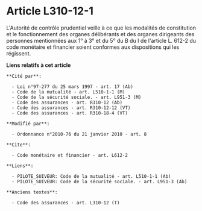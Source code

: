 # Article L310-12-1

L'Autorité de contrôle prudentiel veille à ce que les modalités de constitution et le fonctionnement des organes délibérants
et des organes dirigeants des personnes mentionnées aux 1° à 3° et du 5° du B du I de l'article L. 612-2 du code monétaire et
financier soient conformes aux dispositions qui les régissent.

**Liens relatifs à cet article**

	**Cité par**:

	  - Loi n°97-277 du 25 mars 1997 - art. 17 (Ab)
	  - Code de la mutualité - art. L510-1-1 (M)
	  - Code de la sécurité sociale. - art. L951-3 (M)
	  - Code des assurances - art. R310-12 (Ab)
	  - Code des assurances - art. R310-12-12 (VT)
	  - Code des assurances - art. R310-18-4 (VT)

	**Modifié par**:

	  - Ordonnance n°2010-76 du 21 janvier 2010 - art. 8

	**Cite**:

	  - Code monétaire et financier - art. L612-2

	**Liens**:

	  - PILOTE_SUIVEUR: Code de la mutualité - art. L510-1-1 (Ab)
	  - PILOTE_SUIVEUR: Code de la sécurité sociale. - art. L951-3 (Ab)

	**Anciens textes**:

	  - Code des assurances - art. L310-12 (T)
